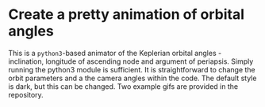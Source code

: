 
# Create a pretty animation of orbital angles

This is a `python3`-based animator of the Keplerian orbital angles - inclination, longitude of ascending node and argument of periapsis. Simply running the python3 module is sufficient. It is straightforward to change the orbit parameters and a the camera angles within the code. The default style is dark, but this can be changed. Two example gifs are provided in the repository.

